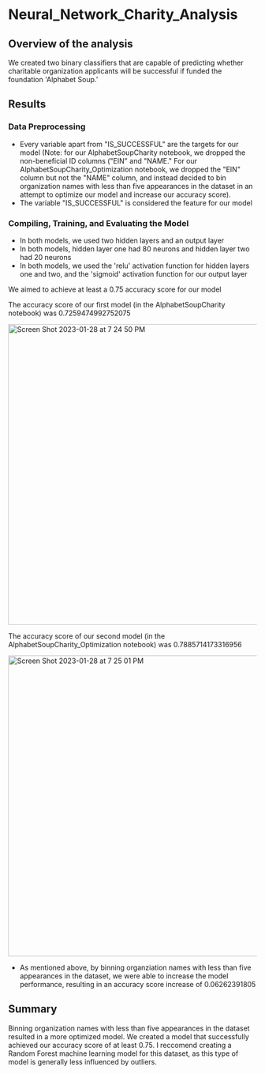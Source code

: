 # Neural_Network_Charity_Analysis

## Overview of the analysis

We created two binary classifiers that are capable of predicting whether charitable organization applicants will be successful if funded the foundation 'Alphabet Soup.'

## Results

### Data Preprocessing
* Every variable apart from "IS_SUCCESSFUL" are the targets for our model (Note: for our AlphabetSoupCharity notebook, we dropped the non-beneficial ID columns ("EIN" and "NAME." For our AlphabetSoupCharity_Optimization notebook, we dropped the "EIN" column but not the "NAME" column, and instead decided to bin organization names with less than five appearances in the dataset in an attempt to optimize our model and increase our accuracy score).
* The variable "IS_SUCCESSFUL" is considered the feature for our model

### Compiling, Training, and Evaluating the Model
* In both models, we used two hidden layers and an output layer
* In both models, hidden layer one had 80 neurons and hidden layer two had 20 neurons
* In both models, we used the 'relu' activation function for hidden layers one and two, and the 'sigmoid' activation function for our output layer

We aimed to achieve at least a 0.75 accuracy score for our model

The accuracy score of our first model (in the AlphabetSoupCharity notebook) was 0.7259474992752075

<img width="609" alt="Screen Shot 2023-01-28 at 7 24 50 PM" src="https://user-images.githubusercontent.com/111151454/215303070-def17f3b-b647-4169-aa2a-efba31036b7c.png">

The accuracy score of our second model (in the AlphabetSoupCharity_Optimization notebook) was 0.7885714173316956

<img width="609" alt="Screen Shot 2023-01-28 at 7 25 01 PM" src="https://user-images.githubusercontent.com/111151454/215303106-f0f557e0-ee8b-40eb-8cf3-47b77a31dfce.png">

* As mentioned above, by binning organziation names with less than five appearances in the dataset, we were able to increase the model performance, resulting in an accuracy score increase of 0.06262391805


## Summary

Binning organization names with less than five appearances in the dataset resulted in a more optimized model. We created a model that successfully achieved our accuracy score of at least 0.75. I reccomend creating a Random Forest machine learning model for this dataset, as this type of model is generally less influenced by outliers.

